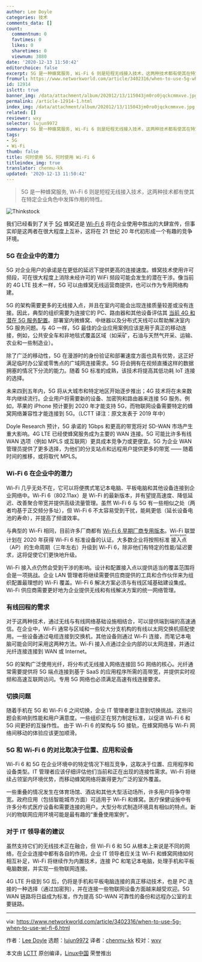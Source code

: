 ```yaml
---
author: Lee Doyle
categories: 技术
comments_data: []
count:
  commentnum: 0
  favtimes: 0
  likes: 0
  sharetimes: 0
  viewnum: 3880
date: '2020-12-13 11:50:42'
editorchoice: false
excerpt: 5G 是一种蜂窝服务, Wi-Fi 6 则是短程无线接入技术，这两种技术都有使其在特定企业角色中发挥作用的特性。
fromurl: https://www.networkworld.com/article/3402316/when-to-use-5g-when-to-use-wi-fi-6.html
id: 12914
islctt: true
banner_img: /data/attachment/album/202012/13/115043jm0ro0jqckcmmxve.jpg
permalink: /article-12914-1.html
index_img: /data/attachment/album/202012/13/115043jm0ro0jqckcmmxve.jpg.thumb.jpg
related: []
reviewer: wxy
selector: lujun9972
summary: 5G 是一种蜂窝服务, Wi-Fi 6 则是短程无线接入技术，这两种技术都有使其在特定企业角色中发挥作用的特性。
tags:
- 5G
- Wi-Fi
thumb: false
title: 何时使用 5G，何时使用 Wi-Fi 6
titleindex_img: true
translator: chenmu-kk
updated: '2020-12-13 11:50:42'
---
```



> 
> 5G 是一种蜂窝服务, Wi-Fi 6 则是短程无线接入技术，这两种技术都有使其在特定企业角色中发挥作用的特性。
> 
> 
> 


![Thinkstock](/data/attachment/album/202012/13/115043jm0ro0jqckcmmxve.jpg)


我们已经看到了关于 [5G](https://www.networkworld.com/article/3203489/what-is-5g-how-is-it-better-than-4g.html) 蜂窝还是 [Wi-Fi 6](https://www.networkworld.com/article/3215907/why-80211ax-is-the-next-big-thing-in-wi-fi.html) 将在企业使用中胜出的大肆宣传，但事实却是这两者在很大程度上互补，这将在 21 世纪 20 年代初形成一个有趣的竞争环境。


### 5G 在企业中的潜力


5G 对企业用户的承诺是在更低的延迟下提供更高的连接速度。蜂窝技术使用许可频段，可在很大程度上消除未经许可的 WiFi 频段可能会发生的潜在干涉。像当前的 4G LTE 技术一样，5G 可以由蜂窝无线运营商提供，也可以作为专用网络构建。


5G 的架构需要更多的无线接入点，并且在室内可能会出现连接质量较差或没有连接。因此，典型的组织需要为连接它的 PC、路由器和其他设备评估其 [当前 4G 和潜在 5G 服务配置](https://www.networkworld.com/article/3330603/5g-versus-4g-how-speed-latency-and-application-support-differ.html)。部署室内微蜂窝、中继器以及分布式天线可以帮助解决室内 5G 服务问题。与 4G 一样，5G 最佳的企业应用案例应该是用于真正的移动连接，例如，公共安全车和非地毯式覆盖区域（如采矿，石油与天然气开采、运输、农业和一些制造业）。


除了广泛的移动性，5G 在漫游时的身份验证和部署速度方面也具有优势，这正好满足临时办公室或零售点的广域网连接需求。5G 将会拥有在视频直播这样的数据拥塞的情况下分流的能力。随着 5G 标准的成熟，该技术将提高其低功耗 IoT 连接的选择。


未来四到五年内，5G 将从大城市和特定地区开始逐步推出；4G 技术将在未来数年内继续流行。企业用户将需要新的设备、加密狗和路由器来连接 5G 服务。例如，苹果的 iPhone 预计要到 2020 年才能支持 5G，而物联网设备需要特定的蜂窝网络兼容性才能连接到 5G。（LCTT 译注：原文发表于 2019 年中）


Doyle Research 预计，5G 承诺的 1Gbps 和更高的带宽将对 SD-WAN 市场产生重大影响。4G LTE 已经使蜂窝服务成为主要的 WAN 连接。5G 可能比许多有线 WAN 选项（例如 MPLS 或互联网）更具成本竞争力或更便宜。5G 为企业 WAN 管理员提供了更多选择，为他们的分支站点和远程用户提供更多的带宽 —— 随着时间的推移，或将取代 MPLS。


### Wi-Fi 6 在企业中的潜力


Wi-Fi 几乎无处不在，它可以将便携式笔记本电脑、平板电脑和其他设备连接到企业网络中。Wi-Fi 6（802.11ax）是 Wi-Fi 的最新版本，并有望提高速度、降低延迟、改善聚合带宽并提供高级流量管理。虽然 Wi-Fi 6 与 5G 有一些相似之处（两者均基于正交频分多址），但 Wi-Fi 6 不太容易受到干扰，能耗更低（延长设备电池的寿命），并提高了频谱效率。


与典型的 Wi-Fi 相同，目前许多厂商都有 [Wi-Fi 6 早期厂商专用版本](https://www.networkworld.com/article/3309439/80211ax-preview-access-points-and-routers-that-support-the-wi-fi-6-protocol-on-tap.html)。Wi-Fi 联盟计划在 2020 年获得 Wi-Fi 6 标准设备的认证。大多数企业将按照标准<ruby> 接入点 <rt>  access-point </rt></ruby>（AP）的生命周期（三年左右）升级到 Wi-Fi 6，除非他们有特定的性能/延迟要求，这将促使它们更快地升级。


Wi-Fi 接入点仍然会受到干涉的影响。设计和配置接入点以提供适当的覆盖范围将会是一项挑战。企业 LAN 管理者将继续需要供应商提供的工具和合作伙伴来为组织配置最理想的 Wi-Fi 覆盖。Wi-Fi 6 解决方案必须与有线区域基础建设集成。Wi-Fi 供应商需要更好地为企业提供无线和有线解决方案的统一网络管理。


### 有线回程的需求


对于这两种技术，通过无线与有线网络基础设施相结合，可以提供端到端的高速通信。在企业中，Wi-Fi 通常与区域和一些较大分支机构的有线以太网交换机搭配使用。一些设备通过电缆连接到交换机，其他设备则通过 Wi-Fi 连接，而笔记本电脑可能会同时采用这两种方法。Wi-Fi 接入点通过企业内部的以太网连接，并通过光纤连接连接到 WAN 或 Internet。


5G 的架构广泛使用光纤，将分布式无线接入网络连接回 5G 网络的核心。光纤通常需要提供将 5G 端点连接到基于 SaaS 的应用程序所需的高带宽，并提供实时视频和高速互联网访问。专用 5G 网络也必须满足高速有线连接要求。


### 切换问题


随着手机在 5G 和 Wi-Fi 6 之间切换，企业 IT 管理者要注意到切换挑战。这些问题会影响到性能和用户满意度。一些组织正在努力制定标准，以促进 Wi-Fi 6 和 5G 间更好的互操作性。 由于 Wi-Fi 6 的架构与 5G 接轨，在蜂窝网络与 Wi-Fi 网络间移动的体验应该更加顺滑。


### 5G 和 Wi-Fi 6 的对比取决于位置、应用和设备


Wi-Fi 6 和 5G 在企业环境中的特定情况下相互竞争，这取决于位置、应用程序和设备类型。IT 管理者应该仔细评估他们当前和正在出现的连接性需求。Wi-Fi 将继续占领室内环境优势，而移动蜂窝网络将赢得更为广泛的室外覆盖。


一些重叠的情况发生在体育场馆、酒店和其他大型活动场所，许多用户将争夺带宽。政府应用（包括智能城市方面）可适用于 Wi-Fi 和蜂窝。医疗保健设施中有许多分布式医疗设备和需要连接的用户。大型分布式制造环境具有相似的特点。新兴的物联网应用环境可能是最有趣的“重叠使用案例”。


### 对于 IT 领导者的建议


虽然支持它们的无线技术正在融合，但 Wi-Fi 6 和 5G 从根本上来说是不同的网络，在企业连接中都有各自的作用。企业 IT 领导者应关注 Wi-Fi 和蜂窝网络如何相互补足，Wi-Fi 将继续作为内置技术，连接 PC 和笔记本电脑，处理手机和平板电脑数据，并实现一些物联网连接。


4G LTE 升级到 5G 后，仍将是手机和平板电脑连接的真正移动技术，也是 PC 连接的一种选择（通过加密狗），并在连接一些物联网设备方面越来越受欢迎。5G WAN 链路将日益成为标准，作为提高 SD-WAN 可靠性的备份和远程办公室的主要链路。




---


via: <https://www.networkworld.com/article/3402316/when-to-use-5g-when-to-use-wi-fi-6.html>


作者：[Lee Doyle](https://www.networkworld.com/author/Lee-Doyle/) 选题：[lujun9972](https://github.com/lujun9972) 译者：[chenmu-kk](https://github.com/chenmu-kk) 校对：[wxy](https://github.com/wxy)


本文由 [LCTT](https://github.com/LCTT/TranslateProject) 原创编译，[Linux中国](https://linux.cn/) 荣誉推出